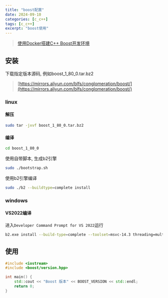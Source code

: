 ```yaml
---
title: "boost配置"
date: 2024-09-10
categories: [c_c++]
tags: [c_c++]
excerpt: "boost使用"
---
```


> [使用Docker搭建C++ Boost开发环境](https://bryantchang.github.io/2019/02/25/docker-boost/)

## 安装

下载指定版本源码, 例如boost_1_80_0.tar.bz2

> [https://mirrors.aliyun.com/blfs/conglomeration/boost/](https://mirrors.aliyun.com/blfs/conglomeration/boost/)

### linux

#### 解压

```sh
sudo tar -jxvf boost_1_80_0.tar.bz2
```

#### 编译

```sh
cd boost_1_80_0
```

使用自带脚本, 生成b2引擎

```sh
sudo ./bootstrap.sh
```

使用b2引擎编译

```sh
sudo ./b2 --buildtype=complete install
```

### windows

#### VS2022编译

进入`Developer Command Prompt for VS 2022`运行

```sh
b2.exe install --build-type=complete --toolset=msvc-14.3 threading=multi --build-type=complete address-model=64
```

## 使用

```c++
#include <iostream>
#include <boost/version.hpp>

int main() {
    std::cout << "Boost 版本" << BOOST_VERSION << std::endl;
    return 0;
}
```